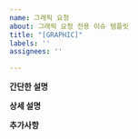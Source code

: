 ```yaml
---
name: 그래픽 요청
about: 그래픽 요청 전용 이슈 템플릿
title: "[GRAPHIC]"
labels: ''
assignees: ''

---
```


**간단한 설명**


**상세 설명**


**추가사항**

